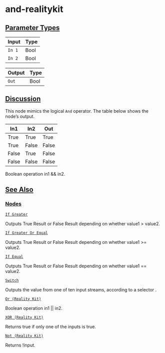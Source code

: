 # and-realitykit


[Parameter Types](/documentation/shadergraph/logic/and-(realitykit)#Parameter-Types)
------------------------------------------------------------------------------------

| Input | Type |
| --- | --- |
| `In 1` | Bool |
| `In 2` | Bool |

| Output | Type |
| --- | --- |
| `Out` | Bool |

[Discussion](/documentation/shadergraph/logic/and-(realitykit)#Discussion)
--------------------------------------------------------------------------

 This node mimics the logical
 `And` 
 operator. The table below shows the node’s output.
 

| In1 | In2 | Out |
| --- | --- | --- |
| True | True | True |
| True | False | False |
| False | True | False |
| False | False | False |

 Boolean operation in1 && in2.

[See Also](/documentation/shadergraph/logic/and-(realitykit)#see-also)
----------------------------------------------------------------------

### [Nodes](/documentation/shadergraph/logic/and-(realitykit)#nodes)

[`If Greater`](/documentation/shadergraph/logic/if-greater)

 Outputs True Result or False Result depending on whether value1 > value2.
 

[`If Greater Or Equal`](/documentation/shadergraph/logic/if-greater-or-equal)

 Outputs True Result or False Result depending on whether value1 >= value2.
 

[`If Equal`](/documentation/shadergraph/logic/if-equal)

 Outputs True Result or False Result depending on whether value1 == value2.
 

[`Switch`](/documentation/shadergraph/logic/switch)

 Outputs the value from one of ten input streams, according to a selector .
 

[`Or (Reality
  Kit)`](/documentation/shadergraph/logic/or-(realitykit))

 Boolean operation in1 || in2.
 

[`XOR (Reality
  Kit)`](/documentation/shadergraph/logic/xor-(realitykit))

 Returns true if only one of the inputs is true.
 

[`Not (Reality
  Kit)`](/documentation/shadergraph/logic/not-(realitykit))

 Returns !input.
 

